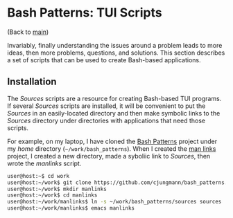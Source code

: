 # Bash Patterns: TUI Scripts

(Back to [main][bash_patterns])

Invariably, finally understanding the issues around a problem leads
to more ideas, then more problems, questions, and solutions.  This
section describes a set of scripts that can be used to create
Bash-based applications.

## Installation

The *Sources* scripts are a resource for creating Bash-based TUI programs.
If several *Sources* scripts are installed, it will be convenient to put
the *Sources* in an easily-located directory and then make symbolic links
to the *Sources* directory under directories with applications that need
those scripts.

For example, on my laptop, I have cloned the
[Bash Patterns][bash_patterns] project under my *home* directory
(`~/work/bash_patterns`).  When I created the [man links][manlinks]
project, I created a new directory, made a syboliic link to *Sources*,
then wrote the *manlinks* script.

~~~sh
user@host:~$ cd work
user@host:~/work$ git clone https://github.com/cjungmann/bash_patterns.git
user@host:~/work$ mkdir manlinks
user@host:~/work$ cd manlinks
user@host:~/work/manlinks$ ln -s ~/work/bash_patterns/sources sources
user@host:~/work/manlinks$ emacs manlinks
~~~




[bash_patterns]: <https://www.github.com/cjungmann/bash_patterns>   "Bash Patterns"
[manlinks]:     <https://www.github.com/cjunmann/manlinks>    "manlinks"